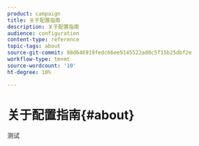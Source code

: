 ```yaml
---
product: campaign
title: 关于配置指南
description: 关于配置指南
audience: configuration
content-type: reference
topic-tags: about
source-git-commit: 98d646919fedc66ee9145522ad0c5f15b25dbf2e
workflow-type: tm+mt
source-wordcount: '10'
ht-degree: 10%

---
```



# 关于配置指南{#about}

测试


